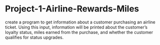 # Project-1-Airline-Rewards-Miles

create a program to get information about a customer purchasing an airline ticket. Using this input, information will be printed about the customer’s loyalty status, miles earned from the purchase, and whether the customer qualifies for status upgrades.